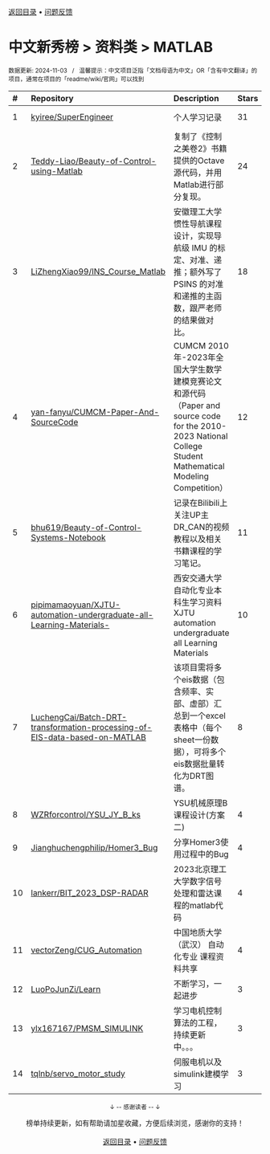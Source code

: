 <a href="https://gitee.com/GrowingGit/GitHub-Chinese-Top-Charts#github中文排行榜">返回目录</a> • <a href="/content/docs/feedback.md">问题反馈</a>

# 中文新秀榜 > 资料类 > MATLAB
<sub>数据更新: 2024-11-03&nbsp;&nbsp;&nbsp;/&nbsp;&nbsp;&nbsp;温馨提示：中文项目泛指「文档母语为中文」OR「含有中文翻译」的项目，通常在项目的「readme/wiki/官网」可以找到</sub>

|#|Repository|Description|Stars|Updated|Created|
|:-|:-|:-|:-|:-|:-|
|1|[kyiree/SuperEngineer](https://github.com/kyiree/SuperEngineer)|个人学习记录|31|2024-08-15|2024-02-15|
|2|[Teddy-Liao/Beauty-of-Control-using-Matlab](https://github.com/Teddy-Liao/Beauty-of-Control-using-Matlab)|复制了《控制之美卷2》书籍提供的Octave源代码，并用Matlab进行部分复现。|24|2024-05-31|2023-12-14|
|3|[LiZhengXiao99/INS_Course_Matlab](https://github.com/LiZhengXiao99/INS_Course_Matlab)|安徽理工大学惯性导航课程设计，实现导航级 IMU 的标定、对准、递推；额外写了 PSINS 的对准和递推的主函数，跟严老师的结果做对比。|18|2024-06-12|2024-06-10|
|4|[yan-fanyu/CUMCM-Paper-And-SourceCode](https://github.com/yan-fanyu/CUMCM-Paper-And-SourceCode)|CUMCM 2010年-2023年全国大学生数学建模竞赛论文和源代码（Paper and source code for the 2010-2023 National College Student Mathematical Modeling Competition）|12|2024-09-09|2024-07-20|
|5|[bhu619/Beauty-of-Control-Systems-Notebook](https://github.com/bhu619/Beauty-of-Control-Systems-Notebook)|记录在Bilibili上关注UP主DR_CAN的视频教程以及相关书籍课程的学习笔记。|11|2024-09-14|2024-04-02|
|6|[pipimamaoyuan/XJTU-automation-undergraduate-all-Learning-Materials-](https://github.com/pipimamaoyuan/XJTU-automation-undergraduate-all-Learning-Materials-)|西安交通大学自动化专业本科生学习资料 XJTU automation undergraduate all Learning Materials|10|2024-08-15|2024-06-23|
|7|[LuchengCai/Batch-DRT-transformation-processing-of-EIS-data-based-on-MATLAB](https://github.com/LuchengCai/Batch-DRT-transformation-processing-of-EIS-data-based-on-MATLAB)|该项目需将多个eis数据（包含频率、实部、虚部）汇总到一个excel表格中（每个sheet一份数据），可将多个eis数据批量转化为DRT图谱。|8|2024-09-19|2024-09-06|
|8|[WZRforcontrol/YSU_JY_B_ks](https://github.com/WZRforcontrol/YSU_JY_B_ks)|YSU机械原理B课程设计(方案二)|4|2024-09-05|2024-06-22|
|9|[Jianghuchengphilip/Homer3_Bug](https://github.com/Jianghuchengphilip/Homer3_Bug)|分享Homer3使用过程中的Bug|4|2024-06-05|2024-06-04|
|10|[lankerr/BIT_2023_DSP-RADAR](https://github.com/lankerr/BIT_2023_DSP-RADAR)|2023北京理工大学数字信号处理和雷达课程的matlab代码|4|2024-05-06|2024-05-06|
|11|[vectorZeng/CUG_Automation](https://github.com/vectorZeng/CUG_Automation)|中国地质大学 （武汉） 自动化专业 课程资料共享|4|2024-09-12|2024-01-10|
|12|[LuoPoJunZi/Learn](https://github.com/LuoPoJunZi/Learn)|不断学习，一起进步|3|2024-10-28|2024-08-23|
|13|[ylx167167/PMSM_SIMULINK](https://github.com/ylx167167/PMSM_SIMULINK)|学习电机控制算法的工程，持续更新中。。。|3|2024-08-15|2024-08-15|
|14|[tqlnb/servo_motor_study](https://github.com/tqlnb/servo_motor_study)|伺服电机以及simulink建模学习|3|2024-08-02|2024-08-02|

<div align="center">
    <p><sub>↓ -- 感谢读者 -- ↓</sub></p>
    榜单持续更新，如有帮助请加星收藏，方便后续浏览，感谢你的支持！
</div>

<br/>

<div align="center"><a href="https://gitee.com/GrowingGit/GitHub-Chinese-Top-Charts#github中文排行榜">返回目录</a> • <a href="/content/docs/feedback.md">问题反馈</a></div>

